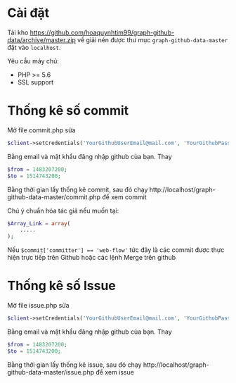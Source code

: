 # Cài đặt

Tải kho https://github.com/hoaquynhtim99/graph-github-data/archive/master.zip về giải nén được thư mục `graph-github-data-master` đặt vào `localhost`.

Yêu cầu máy chủ:

- PHP >= 5.6
- SSL support

# Thống kê số commit

Mở file commit.php sửa

```php
$client->setCredentials('YourGithubUserEmail@mail.com', 'YourGithubPass');
```

Bằng email và mật khẩu đăng nhập github của bạn. Thay

```php
$from = 1483207200;
$to = 1514743200;
```

Bằng thời gian lấy thống kê commit, sau đó chạy http://localhost/graph-github-data-master/commit.php để xem commit

Chú ý chuẩn hóa tác giả nếu muốn tại:

```php
$Array_Link = array(
    .....
);
```

Nếu `$commit['committer'] == 'web-flow'` tức đây là các commit được thực hiện trực tiếp trên Github hoặc các lệnh Merge trên github

# Thống kê số Issue

Mở file issue.php sửa

```php
$client->setCredentials('YourGithubUserEmail@mail.com', 'YourGithubPass');
```

Bằng email và mật khẩu đăng nhập github của bạn. Thay

```php
$from = 1483207200;
$to = 1514743200;
```

Bằng thời gian lấy thống kê issue, sau đó chạy http://localhost/graph-github-data-master/issue.php để xem issue

